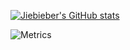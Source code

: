 [![Jiebieber's GitHub stats](https://github-readme-stats-git-masterrstaa-rickstaa.vercel.app/api/?username=jiebieber&theme=vue&count_private=true&show_icons=true)](https://github.com/jieBieber)

![Metrics](https://metrics.lecoq.io/https://github.com/jieBieber?template=classic&base=header%2C%20activity%2C%20community%2C%20repositories%2C%20metadata&base.indepth=false&base.hireable=false&base.skip=false&config.timezone=Asia%2FShanghai)
